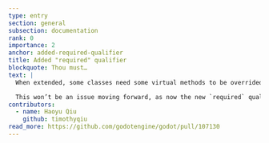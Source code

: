 ```yaml
---
type: entry
section: general
subsection: documentation
rank: 0
importance: 2
anchor: added-required-qualifier
title: Added "required" qualifier
blockquote: Thou must…
text: |
  When extended, some classes need some virtual methods to be overrided in order to work. But it wasn't always obvious in the documentation.

  This won’t be an issue moving forward, as now the new `required` qualifier will come right after `virtual` where applicable.
contributors:
  - name: Haoyu Qiu
    github: timothyqiu
read_more: https://github.com/godotengine/godot/pull/107130
---
```

